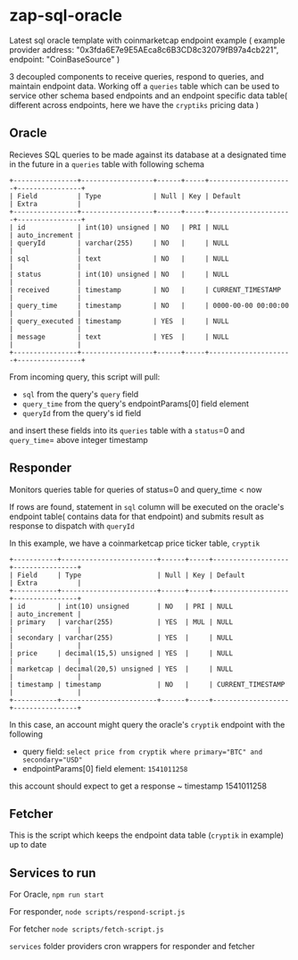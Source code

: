 # zap-sql-oracle
Latest sql oracle template with coinmarketcap endpoint example 
( example provider address: "0x3fda6E7e9E5AEca8c6B3CD8c32079fB97a4cb221", endpoint: "CoinBaseSource" )

3 decoupled components to receive queries, respond to queries, and maintain endpoint data.
Working off a `queries` table which can be used to service other schema based endpoints and an endpoint specific data table( different across endpoints, here we have the `cryptiks` pricing data )


## Oracle

Recieves SQL queries to be made against its database at a designated time in the future in a `queries` table with following schema
```
+----------------+------------------+------+-----+---------------------+----------------+
| Field          | Type             | Null | Key | Default             | Extra          |
+----------------+------------------+------+-----+---------------------+----------------+
| id             | int(10) unsigned | NO   | PRI | NULL                | auto_increment |
| queryId        | varchar(255)     | NO   |     | NULL                |                |
| sql            | text             | NO   |     | NULL                |                |
| status         | int(10) unsigned | NO   |     | NULL                |                |
| received       | timestamp        | NO   |     | CURRENT_TIMESTAMP   |                |
| query_time     | timestamp        | NO   |     | 0000-00-00 00:00:00 |                |
| query_executed | timestamp        | YES  |     | NULL                |                |
| message        | text             | YES  |     | NULL                |                |
+----------------+------------------+------+-----+---------------------+----------------+
```
From incoming query, this script will pull:
- `sql` from the query's `query` field
- `query_time` from the query's endpointParams[0] field element
- `queryId` from the query's id field
    
and insert these fields into its `queries` table with a `status`=0 and `query_time`= above integer timestamp

## Responder

Monitors queries table for queries of status=0 and query_time < now

If rows are found, statement in `sql` column will be executed on the oracle's endpoint table( contains data for that endpoint)
and submits result as response to dispatch with `queryId`

In this example, we have a coinmarketcap price ticker table, `cryptik`
````
+-----------+------------------------+------+-----+-------------------+----------------+
| Field     | Type                   | Null | Key | Default           | Extra          |
+-----------+------------------------+------+-----+-------------------+----------------+
| id        | int(10) unsigned       | NO   | PRI | NULL              | auto_increment |
| primary   | varchar(255)           | YES  | MUL | NULL              |                |
| secondary | varchar(255)           | YES  |     | NULL              |                |
| price     | decimal(15,5) unsigned | YES  |     | NULL              |                |
| marketcap | decimal(20,5) unsigned | YES  |     | NULL              |                |
| timestamp | timestamp              | NO   |     | CURRENT_TIMESTAMP |                |
+-----------+------------------------+------+-----+-------------------+----------------+
````
In this case, an account might query the oracle's `cryptik` endpoint with the following

- query field: `select price from cryptik where primary="BTC" and secondary="USD"`
- endpointParams[0] field element: `1541011258`

this account should expect to get a response ~ timestamp 1541011258

## Fetcher
This is the script which keeps the endpoint data table (`cryptik` in example) up to date

## Services to run

For Oracle, `npm run start`

For responder, `node scripts/respond-script.js`

For fetcher `node scripts/fetch-script.js`

`services` folder providers cron wrappers for responder and fetcher


